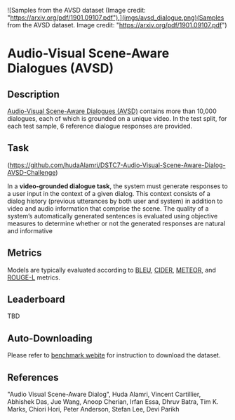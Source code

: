 ![Samples from the AVSD dataset (Image credit: "https://arxiv.org/pdf/1901.09107.pdf").](imgs/avsd_dialogue.png)(Samples from the AVSD dataset. Image credit: "https://arxiv.org/pdf/1901.09107.pdf")

# Audio-Visual Scene-Aware Dialogues (AVSD) 

## Description
[Audio-Visual Scene-Aware Dialogues (AVSD)](https://github.com/hudaAlamri/DSTC7-Audio-Visual-Scene-Aware-Dialog-AVSD-Challenge) contains more than 10,000 dialogues, each of which is grounded on a unique video. In the test split, for each test sample, 6 reference dialogue responses are provided. 


## Task

(https://github.com/hudaAlamri/DSTC7-Audio-Visual-Scene-Aware-Dialog-AVSD-Challenge)

In a **video-grounded dialogue task**, the system must generate responses to a user input in the context of a given dialog.
This context consists of a dialog history (previous utterances by both user and system) in addition to video and audio information that comprise the scene. The quality of a system’s automatically generated sentences is evaluated using objective measures to determine whether or not the generated responses are natural and informative

## Metrics
Models are typically evaluated according to [BLEU](https://aclanthology.org/P02-1040/), [CIDER](https://www.cv-foundation.org/openaccess/content_cvpr_2015/papers/Vedantam_CIDEr_Consensus-Based_Image_2015_CVPR_paper.pdf), [METEOR](https://aclanthology.org/W05-0909/), and [ROUGE-L](https://aclanthology.org/W04-1013/) metrics. 

## Leaderboard

TBD


## Auto-Downloading

Please refer to [benchmark webite](https://github.com/hudaAlamri/DSTC7-Audio-Visual-Scene-Aware-Dialog-AVSD-Challenge) for instruction to download the dataset. 


## References
"Audio Visual Scene-Aware Dialog", Huda Alamri, Vincent Cartillier, Abhishek Das, Jue Wang, Anoop Cherian, Irfan Essa, Dhruv Batra, Tim K. Marks, Chiori Hori, Peter Anderson, Stefan Lee, Devi Parikh


